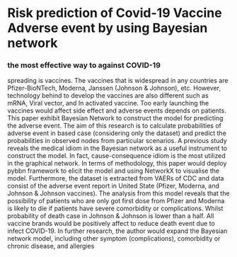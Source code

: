 # Risk prediction of Covid-19 Vaccine Adverse event by using Bayesian network
### the most effective way to against COVID-19 
spreading is vaccines. The vaccines that is widespread in any 
countries are Pfizer-BioNTech, Moderna, Janssen (Johnson & 
Johnson), etc. However, technology behind to develop the 
vaccines are also different such as mRNA, Viral vector, and In 
activated vaccine. Too early launching the vaccines would affect 
side effect and adverse events depends on patients. This paper 
exhibit Bayesian Network to construct the model for predicting 
the adverse event. The aim of this research is to calculate 
probabilities of adverse event in based case (considering only the 
dataset) and predict the probabilities in observed nodes from 
particular scenarios. A previous study reveals the medical idiom 
in the Bayesian network as a useful instrument to construct the 
model. In fact, cause-consequence idiom is the most utilized in 
the graphical network. In terms of methodology, this paper
would deploy pybbn framework to elicit the model and using 
NetworkX to visualise the model. Furthermore, the dataset is 
extracted from VAERs of CDC and data consist of the adverse 
event report in United State (Pfizer, Moderna, and Johnson & 
Johnson vaccines). The analysis from this model reveals that the
possibility of patients who are only got first dose from Pfizer and 
Moderna is likely to die if patients have severe comorbidity or 
complications. Whilst probability of death case in Johnson & 
Johnson is lower than a half. All vaccine brands would be 
positively affect to reduce death event due to infect COVID-19. 
In further research, the author would expand the Bayesian 
network model, including other symptom (complications), 
comorbidity or chronic disease, and allergies

